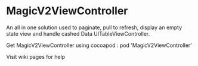 # MagicV2ViewController
An all in one solution used to paginate, pull to refresh, display an empty state view and handle cashed Data UITableViewController.


Get MagicV2ViewController using cocoapod :
pod 'MagicV2ViewController'



Visit wiki pages for help

